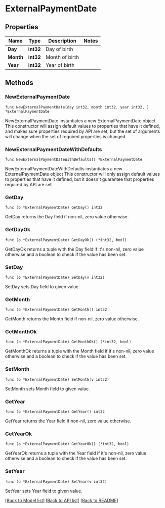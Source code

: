 # ExternalPaymentDate

## Properties

Name | Type | Description | Notes
------------ | ------------- | ------------- | -------------
**Day** | **int32** | Day of birth | 
**Month** | **int32** | Month of birth | 
**Year** | **int32** | Year of birth | 

## Methods

### NewExternalPaymentDate

`func NewExternalPaymentDate(day int32, month int32, year int32, ) *ExternalPaymentDate`

NewExternalPaymentDate instantiates a new ExternalPaymentDate object
This constructor will assign default values to properties that have it defined,
and makes sure properties required by API are set, but the set of arguments
will change when the set of required properties is changed

### NewExternalPaymentDateWithDefaults

`func NewExternalPaymentDateWithDefaults() *ExternalPaymentDate`

NewExternalPaymentDateWithDefaults instantiates a new ExternalPaymentDate object
This constructor will only assign default values to properties that have it defined,
but it doesn't guarantee that properties required by API are set

### GetDay

`func (o *ExternalPaymentDate) GetDay() int32`

GetDay returns the Day field if non-nil, zero value otherwise.

### GetDayOk

`func (o *ExternalPaymentDate) GetDayOk() (*int32, bool)`

GetDayOk returns a tuple with the Day field if it's non-nil, zero value otherwise
and a boolean to check if the value has been set.

### SetDay

`func (o *ExternalPaymentDate) SetDay(v int32)`

SetDay sets Day field to given value.


### GetMonth

`func (o *ExternalPaymentDate) GetMonth() int32`

GetMonth returns the Month field if non-nil, zero value otherwise.

### GetMonthOk

`func (o *ExternalPaymentDate) GetMonthOk() (*int32, bool)`

GetMonthOk returns a tuple with the Month field if it's non-nil, zero value otherwise
and a boolean to check if the value has been set.

### SetMonth

`func (o *ExternalPaymentDate) SetMonth(v int32)`

SetMonth sets Month field to given value.


### GetYear

`func (o *ExternalPaymentDate) GetYear() int32`

GetYear returns the Year field if non-nil, zero value otherwise.

### GetYearOk

`func (o *ExternalPaymentDate) GetYearOk() (*int32, bool)`

GetYearOk returns a tuple with the Year field if it's non-nil, zero value otherwise
and a boolean to check if the value has been set.

### SetYear

`func (o *ExternalPaymentDate) SetYear(v int32)`

SetYear sets Year field to given value.



[[Back to Model list]](../../README.md#documentation-for-models) [[Back to API list]](../../README.md#documentation-for-api-endpoints) [[Back to README]](../../README.md)


